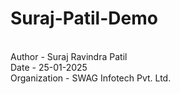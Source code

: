 # Suraj-Patil-Demo
<br />
Author - Suraj Ravindra Patil
<br />
Date - 25-01-2025
<br />
Organization - SWAG Infotech Pvt. Ltd.

